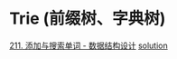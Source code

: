 # Trie (前缀树、字典树)

[211. 添加与搜索单词 - 数据结构设计](https://leetcode-cn.com/problems/design-add-and-search-words-data-structure/) [solution](./trie/word_dictionary.cpp)

